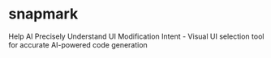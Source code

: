 # snapmark
Help AI Precisely Understand UI Modification Intent - Visual UI selection tool for accurate AI-powered code generation
